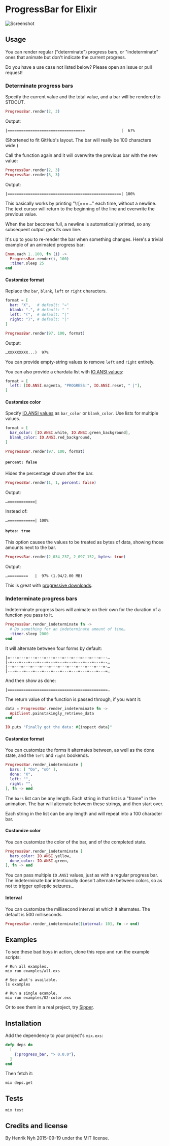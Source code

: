 # ProgressBar for Elixir

![Screenshot](https://s3.amazonaws.com/f.cl.ly/items/2v0m3J3u1j2W43462e2F/progress_bar.gif)


## Usage

You can render regular ("determinate") progress bars, or "indeterminate" ones that animate but don't indicate the current progress.

Do you have a use case not listed below? Please open an issue or pull request!

### Determinate progress bars

Specify the current value and the total value, and a bar will be rendered to STDOUT.

``` elixir
ProgressBar.render(2, 3)
```

Output:

    |==================================                |  67%

(Shortened to fit GitHub's layout. The bar will really be 100 characters wide.)

Call the function again and it will overwrite the previous bar with the new value:

``` elixir
ProgressBar.render(2, 3)
ProgressBar.render(3, 3)
```

Output:

    |==================================================| 100%

This basically works by printing "\r[===…" each time, without a newline. The text cursor will return to the beginning of the line and overwrite the previous value.

When the bar becomes full, a newline is automatically printed, so any subsequent output gets its own line.

It's up to you to re-render the bar when something changes. Here's a trivial example of an animated progress bar:

``` elixir
Enum.each 1..100, fn (i) ->
  ProgressBar.render(i, 100)
  :timer.sleep 25
end
```

#### Customize format

Replace the `bar`, `blank`, `left` or `right` characters.

``` elixir
format = [
  bar: "X",   # default: "="
  blank: ".", # default: " "
  left: "(",  # default: "|"
  right: ")", # default: "|"
]

ProgressBar.render(97, 100, format)
```

Output:

    …XXXXXXXXX...)  97%

You can provide empty-string values to remove `left` and `right` entirely.

You can also provide a chardata list with [IO.ANSI values](http://elixir-lang.org/docs/v1.0/elixir/IO.ANSI.html):

``` elixir
format = [
  left: [IO.ANSI.magenta, "PROGRESS:", IO.ANSI.reset, " |"],
]
```


#### Customize color

Specify [IO.ANSI values](http://elixir-lang.org/docs/v1.0/elixir/IO.ANSI.html) as `bar_color` or `blank_color`. Use lists for multiple values.

``` elixir
format = [
  bar_color: [IO.ANSI.white, IO.ANSI.green_background],
  blank_color: IO.ANSI.red_background,
]

ProgressBar.render(97, 100, format)
```

#### `percent: false`

Hides the percentage shown after the bar.

``` elixir
ProgressBar.render(1, 1, percent: false)
```

Output:

    …============|

Instead of:

    …============| 100%

#### `bytes: true`

This option causes the values to be treated as bytes of data, showing those amounts next to the bar.

``` elixir
ProgressBar.render(2_034_237, 2_097_152, bytes: true)
```

Output:

    …=========   |  97% (1.94/2.00 MB)

This is great with [progressive downloads](https://gist.github.com/henrik/108e5fc23b66131fc3aa).

### Indeterminate progress bars

Indeterminate progress bars will animate on their own for the duration of a function you pass to it.

``` elixir
ProgressBar.render_indeterminate fn ->
  # Do something for an indeterminate amount of time…
  :timer.sleep 2000
end
```

It will alternate between four forms by default:

    |=---=---=---=---=---=---=---=---=---=---=---…
    |-=---=---=---=---=---=---=---=---=---=---=--…
    |--=---=---=---=---=---=---=---=---=---=---=-…
    |---=---=---=---=---=---=---=---=---=---=---=…

And then show as done:

    |============================================…

The return value of the function is passed through, if you want it:

``` elixir
data = ProgressBar.render_indeterminate fn ->
  ApiClient.painstakingly_retrieve_data
end

IO.puts "Finally got the data: #{inspect data}"
```

#### Customize format

You can customize the forms it alternates between, as well as the done state, and the `left` and `right` bookends.

``` elixir
ProgressBar.render_indeterminate [
  bars: [ "Oo", "oO" ],
  done: "X",
  left: "",
  right: "",
], fn -> end
```

The `bars` list can be any length. Each string in that list is a "frame" in the animation. The bar will alternate between these strings, and then start over.

Each string in the list can be any length and will repeat into a 100 character bar.


#### Customize color

You can customize the color of the bar, and of the completed state.

``` elixir
ProgressBar.render_indeterminate [
  bars_color: IO.ANSI.yellow,
  done_color: IO.ANSI.green,
], fn -> end
```

You can pass multiple `IO.ANSI` values, just as with a regular progress bar. The indeterminate bar intentionally doesn't alternate between colors, so as not to trigger epileptic seizures…

#### Interval

You can customize the millisecond interval at which it alternates. The default is 500 milliseconds.

``` elixir
ProgressBar.render_indeterminate([interval: 10], fn -> end)
```


## Examples

To see these bad boys in action, clone this repo and run the example scripts:

    # Run all examples.
    mix run examples/all.exs

    # See what's available.
    ls examples

    # Run a single example.
    mix run examples/02-color.exs

Or to see them in a real project, try [Sipper](https://github.com/henrik/sipper).


## Installation

Add the dependency to your project's `mix.exs`:

``` elixir
defp deps do
  [
    {:progress_bar, "> 0.0.0"},
  ]
end
```

Then fetch it:

    mix deps.get


## Tests

    mix test


## Credits and license

By Henrik Nyh 2015-09-19 under the MIT license.
